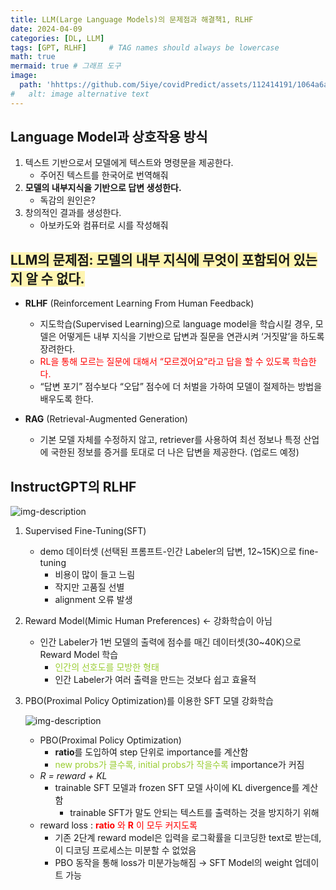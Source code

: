 ```yaml
---
title: LLM(Large Language Models)의 문제점과 해결책1, RLHF
date: 2024-04-09
categories: [DL, LLM]
tags: [GPT, RLHF]     # TAG names should always be lowercase
math: true
mermaid: true # 그래프 도구
image:
  path: 'hhttps://github.com/5iye/covidPredict/assets/112414191/1064a6a4-90ef-4106-80ed-cd52c0807053'
#   alt: image alternative text
---
```

## Language Model과 상호작용 방식

1. 텍스트 기반으로서 모델에게 텍스트와 명령문을 제공한다.  
     - 주어진 텍스트를 한국어로 번역해줘
2. **모델의 내부지식을 기반으로 답변 생성한다.**
     - 독감의 원인은?
3. 창의적인 결과를 생성한다.
    - 아보카도와 컴퓨터로 시를 작성해줘

## <span style="background-color:#fff5b1">  LLM의 문제점: 모델의 내부 지식에 무엇이 포함되어 있는지 알 수 없다. </span>

- **RLHF** (Reinforcement Learning From Human Feedback)
    - 지도학습(Supervised Learning)으로 language model을 학습시킬 경우, 모델은 어떻게든 내부 지식을 기반으로 답변과 질문을 연관시켜 ‘거짓말’을 하도록 장려한다.
    - <span style="color:red"> RL을 통해 모르는 질문에 대해서 “모르겠어요”라고 답을 할 수 있도록 학습한다. </span>
    - “답변 포기” 점수보다 “오답” 점수에 더 처벌을 가하여 모델이 절제하는 방법을 배우도록 한다.
    

- **RAG** (Retrieval-Augmented Generation)
    - 기본 모델 자체를 수정하지 않고, retriever를 사용하여 최선 정보나 특정 산업에 국한된 정보를 증거를 토대로 더 나은 답변을 제공한다. (업로드 예정)



    
## **InstructGPT의 RLHF**

![img-description](https://github.com/5iye/covidPredict/assets/112414191/1064a6a4-90ef-4106-80ed-cd52c0807053)


1. Supervised Fine-Tuning(SFT)
    - demo 데이터셋 (선택된 프롬프트-인간 Labeler의 답변, 12~15K)으로 fine-tuning
        - 비용이 많이 들고 느림
        - 작지만 고품질 선별
        - alignment 오류 발생
2. Reward Model(Mimic Human Preferences)  ← 강화학습이 아님
    - 인간 Labeler가 1번 모델의 출력에 점수를 매긴 데이터셋(30~40K)으로 Reward Model 학습
        - <span style="color:yellowgreen"> 인간의 선호도를 모방한 형태 </span>
        - 인간 Labeler가 여러 출력을 만드는 것보다 쉽고 효율적
3. PBO(Proximal Policy Optimization)를 이용한 SFT 모델 강화학습
    

    ![img-description](https://github.com/5iye/covidPredict/assets/112414191/91081e9c-fcc9-4691-a4ae-046d96225537)
    
    - PBO(Proximal Policy Optimization)
        - **ratio**를 도입하여 step 단위로 importance를 계산함
        - <span style="color:yellowgreen"> new probs가 클수록, initial probs가 작을수록 </span> importance가 커짐
    - *R = reward + KL*
        - trainable SFT 모델과 frozen SFT 모델 사이에 KL divergence를 계산함
            - trainable SFT가 말도 안되는 텍스트를 출력하는 것을 방지하기 위해
    - reward loss : <span style="color:red"> **ratio** 와 **R** 이 모두 커지도록 </span>
        - 기존 2단계 reward model은 입력을 로그확률을 디코딩한 text로 받는데, 이 디코딩 프로세스는 미분할 수 없었음
        - PBO 동작을 통해 loss가 미분가능해짐 → SFT Model의 weight 업데이트 가능




